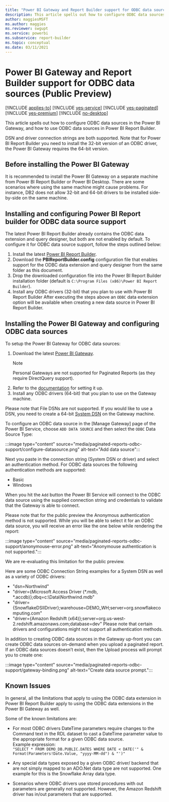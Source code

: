 ```yaml
---
title: "Power BI Gateway and Report Builder support for ODBC data sources (Public Preview)"
description: This article spells out how to configure ODBC data sources in the Power BI Gateway, and how to use ODBC data sources in Power BI Report Builder.
author: maggiesMSFT
ms.author: maggies
ms.reviewer: swgupt
ms.service: powerbi
ms.subservice: report-builder
ms.topic: conceptual
ms.date: 03/11/2021
---
```


# Power BI Gateway and Report Builder support for ODBC data sources (Public Preview)


[!INCLUDE [applies-to](../includes/applies-to.md)] [!INCLUDE [yes-service](../includes/yes-service.md)] [!INCLUDE [yes-paginated](../includes/yes-paginated.md)] [!INCLUDE [yes-premium](../includes/yes-premium.md)] [!INCLUDE [no-desktop](../includes/no-desktop.md)] 

This article spells out how to configure ODBC data sources in the Power BI Gateway, and how to use ODBC data sources in Power BI Report Builder.

DSN and driver connection strings are both supported. Note that for Power BI Report Builder you need to install the 32-bit version of an ODBC driver, the Power BI Gateway requires the 64-bit version.


## Before installing the Power BI Gateway

It is recommended to install the Power BI Gateway on a separate machine from Power BI Report Builder or Power BI Desktop.  There are some scenarios where using the same machine might cause problems. For instance, DB2 does not allow 32-bit and 64-bit drivers to be installed side-by-side on the same machine.

## Installing and configuring Power BI Report builder for ODBC data source support

The latest Power BI Report Builder already contains the ODBC data extension and query designer, but both are not enabled by default. To configure it for ODBC data source support, follow the steps outlined below:
1.	Install the latest [Power BI Report Builder](https://www.microsoft.com/download/details.aspx?id=58158).
2.	Download the **PBIReportBuilder.config** configuration file that enables support for the ODBC data extension and query designer from the same folder as this document.
3.	Drop the downloaded configuration file into the Power BI Report Builder installation folder (default is `C:\Program Files (x86)\Power BI Report Builder`).
4.	Install any ODBC drivers (32-bit) that you plan to use with Power BI Report Builder
After executing the steps above an `ODBC` data extension option will be available when creating a new data source in Power BI Report Builder.

## Installing the Power BI Gateway and configuring ODBC data sources

To setup the Power BI Gateway for ODBC data sources:
1.	Download the latest [Power BI Gateway](https://powerbi.microsoft.com/gateway).
    >[!NOTE]
    >Personal Gateways are not supported for Paginated Reports (as they require DirectQuery support).
2.	Refer to the [documentation](https://docs.microsoft.com/power-bi/connect-data/service-gateway-onprem) for setting it up.
3.	Install any ODBC drivers (64-bit) that you plan to use on the Gateway machine.

Please note that File DSNs are not supported. If you would like to use a DSN, you need to create a 64-bit [System DSN](https://docs.microsoft.com/previous-versions/windows/desktop/odbc/dn170519(v=vs.85)) on the Gateway machine.

To configure an ODBC data source in the [Manage Gateway] page of the Power BI Service, choose `ADD DATA SOURCE` and then select the `ODBC` Data Source Type:

:::image type="content" source="media/paginated-reports-odbc-support/configure-datasource.png" alt-text="Add data source":::

Next you paste in the connection string (System DSN or driver) and select an authentication method. For ODBC data sources the following authentication methods are supported:
-	Basic
-	Windows

When you hit the `Add` button the Power BI Service will connect to the ODBC data source using the supplied connection string and credentials to validate that the Gateway is able to connect.

Please note that for the public preview the Anonymous authentication method is not supported. While you will be able to select it for an ODBC data source, you will receive an error like the one below while rendering the report:

:::image type="content" source="media/paginated-reports-odbc-support/anonymouse-error.png" alt-text="Anonymouse authentication is not supported.":::

We are re-evaluating this limitation for the public preview.

Here are some ODBC Connection String examples for a System DSN as well as a variety of ODBC drivers:
-	"dsn=Northwind"
-	"driver={Microsoft Access Driver (*.mdb, *.accdb)};dbq=c:\Data\Northwind.mdb"
-	"driver={SnowflakeDSIIDriver};warehouse=DEMO_WH;server=<span>org.snowflakecomputing</span>.com"
-	"driver={Amazon Redshift (x64)};server=<span>org.us-west-2.redshift.amazonaws</span>.com;database=dev"
Please note that certain drivers and configurations might not support all authentication methods.

In addition to creating ODBC data sources in the Gateway up-front you can create ODBC data sources on-demand when you upload a paginated report. If an ODBC data sources doesn’t exist, then the Upload process will prompt you to create one:

:::image type="content" source="media/paginated-reports-odbc-support/gateway-binding.png" alt-text="Create data source prompt.":::

## Known Issues

In general, all the limitations that apply to using the ODBC data extension in Power BI Report Builder apply to using the ODBC data extensions in the Power BI Gateway as well.

Some of the known limitations are:
-	For most ODBC drivers DateTime parameters require changes to the Command text in the RDL dataset to cast a DateTime parameter value to the appropriate format for a given ODBC data source.  
Example expression:  
```"SELECT * FROM DEMO_DB.PUBLIC.DATES WHERE DATE < DATE('" & Format(Parameters!Date.Value, "yyyy-MM-dd") & "')"```

-	Any special data types exposed by a given ODBC driver/ backend that are not simply mapped to an <span>ADO.Net</span> data type are not supported. One example for this is the Snowflake Array data type.
-	Scenarios where ODBC drivers use stored procedures with out parameters are generally not supported. However, the Amazon Redshift driver has in/out parameters that are supported.
